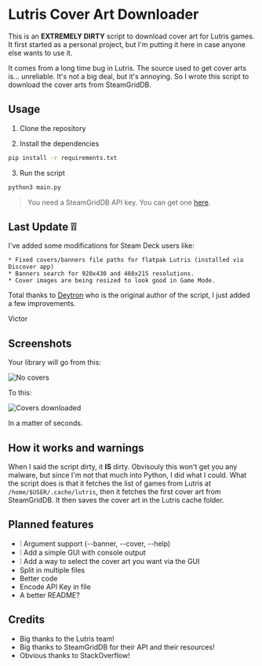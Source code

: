 # Lutris Cover Art Downloader

This is an **EXTREMELY DIRTY** script to download cover art for Lutris games. It first started as a personal project, but I'm putting it here in case anyone else wants to use it.

It comes from a long time bug in Lutris. The source used to get cover arts is... unreliable. It's not a big deal, but it's annoying. So I wrote this script to download the cover arts from SteamGridDB.

## Usage

1. Clone the repository

2. Install the dependencies

```bash
pip install -r requirements.txt
```

3. Run the script

```bash
python3 main.py
```

> You need a SteamGridDB API key. You can get one [here](https://www.steamgriddb.com/profile/settings/api).

## Last Update ❕❕

I've added some modifications for Steam Deck users like:

    * Fixed covers/banners file paths for flatpak Lutris (installed via Discover app)
    * Banners search for 920x430 and 460x215 resolutions.
    * Cover images are being resized to look good in Game Mode.

Total thanks to [Deytron](https://github.com/Deytron) who is the original author of the script, I just added a few improvements.

Victor

## Screenshots

Your library will go from this:

![No covers](https://i.imgur.com/GcyWlHA.png)

To this:

![Covers downloaded](https://i.imgur.com/SWYWqoy.png)

In a matter of seconds.

## How it works and warnings

When I said the script dirty, it **IS** dirty. Obvisouly this won't get you any malware, but since I'm not that much into Python, I did what I could.
What the script does is that it fetches the list of games from Lutris at `/home/$USER/.cache/lutris`, then it fetches the first cover art from SteamGridDB. It then saves the cover art in the Lutris cache folder.

## Planned features

- ❕ Argument support (--banner, --cover, --help)
- ❕ Add a simple GUI with console output
- ❕ Add a way to select the cover art you want via the GUI
- Split in multiple files
- Better code
- Encode API Key in file
- A better README?

## Credits

- Big thanks to the Lutris team!
- Big thanks to SteamGridDB for their API and their resources!
- Obvious thanks to StackOverflow!
